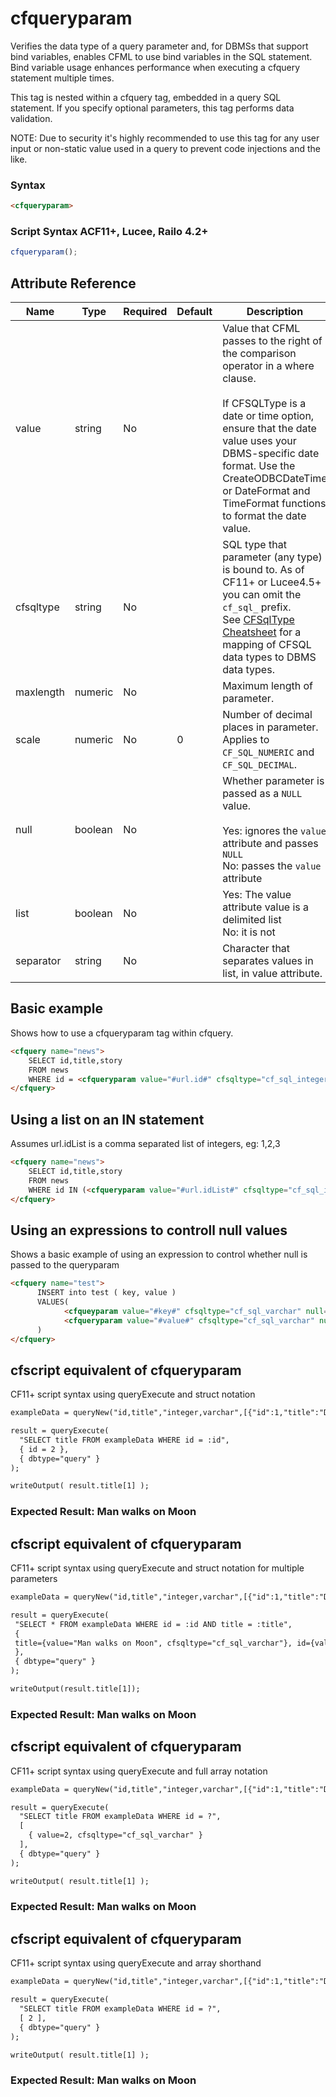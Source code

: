 # cfqueryparam

Verifies the data type of a query parameter and, for DBMSs that support bind variables, enables CFML to use bind variables in the SQL statement. Bind variable usage enhances performance when executing a cfquery statement multiple times.

 This tag is nested within a cfquery tag, embedded in a query SQL statement. If you specify optional parameters, this tag performs data validation.

NOTE: Due to security it's highly recommended to use this tag for any user input or non-static value used in a query to prevent code injections and the like.

### Syntax

```html
<cfqueryparam>
```

### Script Syntax ACF11+, Lucee, Railo 4.2+

```javascript
cfqueryparam();
```

## Attribute Reference

| Name | Type | Required | Default | Description |
| --- | --- | --- | --- | --- |
| value | string | No |  | Value that CFML passes to the right of the comparison operator in a where clause.<br /><br /> If CFSQLType is a date or time option, ensure that the date value uses your DBMS-specific date format. Use the CreateODBCDateTime or DateFormat and TimeFormat functions to format the date value. |
| cfsqltype | string | No |  | SQL type that parameter (any type) is bound to. As of CF11+ or Lucee4.5+ you can omit the `cf_sql_` prefix. <br />See [CFSqlType Cheatsheet](https://cfdocs.org/cfsqltype-cheatsheet) for a mapping of CFSQL data types to DBMS data types. |
| maxlength | numeric | No |  | Maximum length of parameter. |
| scale | numeric | No | 0 | Number of decimal places in parameter. Applies to `CF_SQL_NUMERIC` and `CF_SQL_DECIMAL`. |
| null | boolean | No |  | Whether parameter is passed as a `NULL` value.<br /><br /> Yes: ignores the `value` attribute and passes `NULL`<br /> No: passes the `value` attribute |
| list | boolean | No |  | Yes: The value attribute value is a delimited list<br /> No: it is not |
| separator | string | No |  | Character that separates values in list, in value attribute. |

## Basic example

Shows how to use a cfqueryparam tag within cfquery.

```html
<cfquery name="news">
    SELECT id,title,story
    FROM news
    WHERE id = <cfqueryparam value="#url.id#" cfsqltype="cf_sql_integer">
</cfquery>
```

## Using a list on an IN statement

Assumes url.idList is a comma separated list of integers, eg: 1,2,3

```html
<cfquery name="news">
    SELECT id,title,story
    FROM news
    WHERE id IN (<cfqueryparam value="#url.idList#" cfsqltype="cf_sql_integer" list="true">)
</cfquery>
```

## Using an expressions to controll null values

Shows a basic example of using an expression to control whether null is passed to the queryparam

```html
<cfquery name="test">
      INSERT into test ( key, value )
      VALUES(
            <cfqueyparam value="#key#" cfsqltype="cf_sql_varchar" null="#isNumeric(Key) EQ false#">
            <cfqueryparam value="#value#" cfsqltype="cf_sql_varchar" null="#value EQ ''#">
      )
</cfquery>
```

## cfscript equivalent of cfqueryparam

CF11+ script syntax using queryExecute and struct notation

```html
exampleData = queryNew("id,title","integer,varchar",[{"id":1,"title":"Dewey defeats Truman"},{"id":2,"title":"Man walks on Moon"}]);

result = queryExecute(
  "SELECT title FROM exampleData WHERE id = :id", 
  { id = 2 },
  { dbtype="query" }
);

writeOutput( result.title[1] );
```

### Expected Result: Man walks on Moon

## cfscript equivalent of cfqueryparam

CF11+ script syntax using queryExecute and struct notation for multiple parameters

```html
exampleData = queryNew("id,title","integer,varchar",[{"id":1,"title":"Dewey defeats Truman"},{"id":2,"title":"Man walks on Moon"}]);

result = queryExecute(
 "SELECT * FROM exampleData WHERE id = :id AND title = :title", 
 { 
 title={value="Man walks on Moon", cfsqltype="cf_sql_varchar"}, id={value=2, cfsqltype="cf_sql_integer"} 
 },
 { dbtype="query" } 
); 

writeOutput(result.title[1]);
```

### Expected Result: Man walks on Moon

## cfscript equivalent of cfqueryparam

CF11+ script syntax using queryExecute and full array notation

```html
exampleData = queryNew("id,title","integer,varchar",[{"id":1,"title":"Dewey defeats Truman"},{"id":2,"title":"Man walks on Moon"}]);

result = queryExecute(
  "SELECT title FROM exampleData WHERE id = ?", 
  [
    { value=2, cfsqltype="cf_sql_varchar" }
  ],
  { dbtype="query" }
);

writeOutput( result.title[1] );
```

### Expected Result: Man walks on Moon

## cfscript equivalent of cfqueryparam

CF11+ script syntax using queryExecute and array shorthand

```html
exampleData = queryNew("id,title","integer,varchar",[{"id":1,"title":"Dewey defeats Truman"},{"id":2,"title":"Man walks on Moon"}]);

result = queryExecute(
  "SELECT title FROM exampleData WHERE id = ?", 
  [ 2 ],
  { dbtype="query" }
);

writeOutput( result.title[1] );
```

### Expected Result: Man walks on Moon
